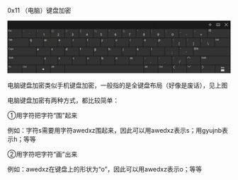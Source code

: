 0x11 （电脑）键盘加密

![](images/46383285F40040EB80C46BBD180D408Epc-1.png)

电脑键盘加密类似手机键盘加密，一般指的是全键盘布局（好像是废话），见上图

电脑键盘加密有两种方式，都比较简单：

①用字符把字符“围”起来

例如：字符s需要用字符awedxz围起来，因此可以用awedxz表示s；用gyujnb表示h；等等

②用字符吧字符“画”出来

例如：awedxz在键盘上的形状为“o”，因此可以用awedxz表示o；等等